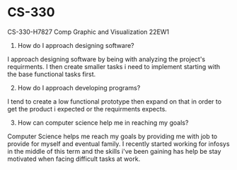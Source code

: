 # CS-330
CS-330-H7827 Comp Graphic and Visualization 22EW1

1. How do I approach designing software?

I approach designing software by being with analyzing the project's requirments. I then create smaller tasks i need to implement starting with the base functional tasks first.

2. How do I approach developing programs?

I tend to create a low functional prototype then expand on that in order to get the product i expected or the requirments expects.

3. How can computer science help me in reaching my goals?

Computer Science helps me reach my goals by providing me with job to provide for myself and eventual family. I recently started working for infosys in the middle of this term and the skills i've been gaining has help be stay motivated when facing difficult tasks at work.

